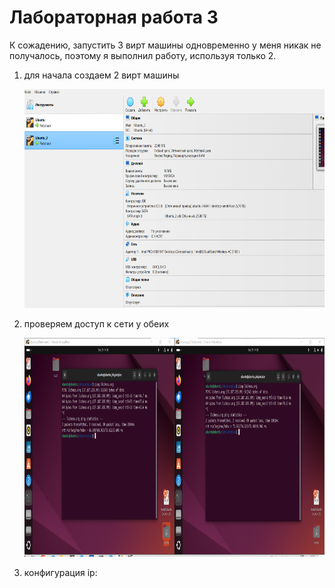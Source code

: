 # Лабораторная работа 3

К сожадению, запустить 3 вирт машины одновременно у меня никак не получалось, поэтому я выполнил работу, используя только 2.

1. для начала создаем 2 вирт машины
   <p>
     <img width='600px' height='350px' src='1234.png'>
   </p>
2. проверяем доступ к сети у обеих
   <p>
     <img width='600px' height='350px' src='000.png'>
   </p>
3. конфигурация ip:
